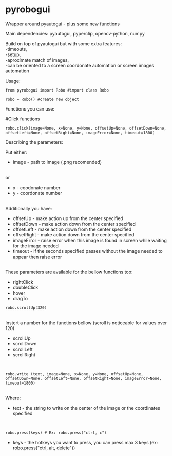 # pyrobogui
Wrapper around pyautogui - plus some new functions

Main dependencies: pyautogui, pyperclip, opencv-python, numpy

Build on top of pyautogui but with some extra features: <br>
    -timeouts, <br>
    -setup, <br>
    -aproximate match of images, <br>
    -can be oriented to a screen coordonate automation or screen images automation

Usage:<br>

```
from pyrobogui import Robo #import class Robo

robo = Robo() #create new object
```
Functions you can use:

#Click functions 
<br>
```
robo.click(image=None, x=None, y=None, offsetUp=None, offsetDown=None, offsetLeft=None, offsetRight=None, imageError=None, timeout=1800)
```
Describing the parameters:<br>

Put either:<br>

* image - path to image (.png recomended)

<br>or<br>

* x - coodonate number
* y - coordonate number

<br>Additionally you have:<br>

* offsetUp - make action up from the center specified
* offsetDown - make action down from the center specified
* offsetLeft - make action down from the center specified
* offsetRight - make action down from the center specified
* imageError - raise error when this image is found in screen while waiting for the image needed
* timeout - if the seconds specified passes without the image needed to appear then raise error

<br>
These parameters are available for the bellow functions too:
<br>

* rightClick
* doubleClick
* hover
* dragTo


```
robo.scrollUp(320)
```

<br>
Instert a number for the functions bellow (scroll is noticeable for values over 120)

* scrollUp
* scrollDown
* scrollLeft
* scrollRight

<br>


```
robo.write (text, image=None, x=None, y=None, offsetUp=None, offsetDown=None, offsetLeft=None, offsetRight=None, imageError=None, timeout=1800)
```
<br>
Where:
<br>

* text - the string to write on the center of the image or the coordinates specified

<br>

```
robo.press(keys) # Ex: robo.press("ctrl, c")
```
* keys - the hotkeys you want to press, you can press max 3 keys (ex: robo.press("ctrl, alt, delete"))  

<br>

















